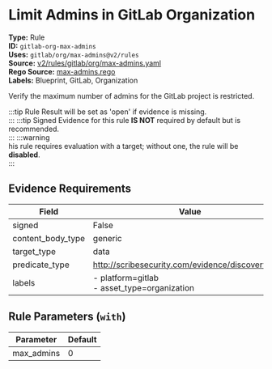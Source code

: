 # Limit Admins in GitLab Organization  
**Type:** Rule  
**ID:** `gitlab-org-max-admins`  
**Uses:** `gitlab/org/max-admins@v2/rules`  
**Source:** [v2/rules/gitlab/org/max-admins.yaml](https://github.com/scribe-public/sample-policies/v2/rules/gitlab/org/max-admins.yaml)  
**Rego Source:** [max-admins.rego](https://github.com/scribe-public/sample-policies/v2/rules/gitlab/org/max-admins.rego)  
**Labels:** Blueprint, GitLab, Organization  

Verify the maximum number of admins for the GitLab project is restricted.

:::tip 
Rule Result will be set as 'open' if evidence is missing.  
::: 
:::tip 
Signed Evidence for this rule **IS NOT** required by default but is recommended.  
::: 
:::warning  
his rule requires evaluation with a target; without one, the rule will be **disabled**.  
::: 

## Evidence Requirements  
| Field | Value |
|-------|-------|
| signed | False |
| content_body_type | generic |
| target_type | data |
| predicate_type | http://scribesecurity.com/evidence/discovery/v0.1 |
| labels | - platform=gitlab<br/>- asset_type=organization |

## Rule Parameters (`with`)  
| Parameter | Default |
|-----------|---------|
| max_admins | 0 |
